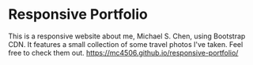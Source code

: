 # Responsive Portfolio

This is a responsive website about me, Michael S. Chen, using Bootstrap CDN. It features a small collection of some travel photos I've taken. Feel free to check them out.
https://mc4506.github.io/responsive-portfolio/
